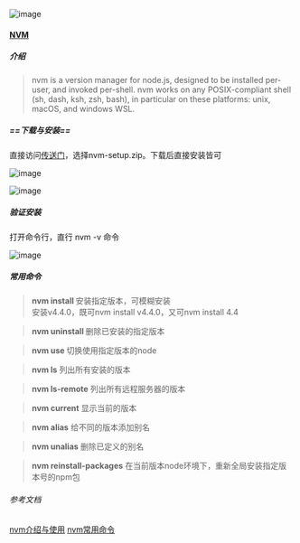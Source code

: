 ![image](https://images.pexels.com/photos/1906667/pexels-photo-1906667.jpeg?auto=compress&cs=tinysrgb&dpr=1)

#### [NVM](https://github.com/nvm-sh/nvm)
 ##### 介绍
 > nvm is a version manager for node.js, designed to be installed per-user, and invoked per-shell. nvm works on any POSIX-compliant shell (sh, dash, ksh, zsh, bash), in particular on these platforms: unix, macOS, and windows WSL.
 ##### ==下载与安装==
 直接访问[传送门](https://upload-images.jianshu.io/upload_images/9989643-782fc61e7d13d273.png?imageMogr2/auto-orient/strip|imageView2/2/w/495/format/webp)，选择nvm-setup.zip。下载后直接安装皆可
 
 ![image](https://upload-images.jianshu.io/upload_images/9989643-782fc61e7d13d273.png?imageMogr2/auto-orient/strip|imageView2/2/w/495/format/webp)
 
 ![image](https://upload-images.jianshu.io/upload_images/9989643-7a8d4831b2ea94c6.png?imageMogr2/auto-orient/strip|imageView2/2/w/497/format/webp)
 ##### 验证安装
 打开命令行，直行 nvm -v 命令
 
 ![image](https://upload-images.jianshu.io/upload_images/9989643-13c3d2edddaa294b.png?imageMogr2/auto-orient/strip|imageView2/2/w/981/format/webp)
 
##### 常用命令
> **nvm install <version>** 安装指定版本，可模糊安装  
 安装v4.4.0，既可nvm install v4.4.0，又可nvm install 4.4  
 
> **nvm uninstall <version>** 删除已安装的指定版本

> **nvm use <version>** 切换使用指定版本的node

> **nvm ls** 列出所有安装的版本

> **nvm ls-remote** 列出所有远程服务器的版本

> **nvm current** 显示当前的版本

> **nvm alias** 给不同的版本添加别名

> **nvm unalias** 删除已定义的别名

> **nvm reinstall-packages** 在当前版本node环境下，重新全局安装指定版本号的npm包
    
###### 参考文档 
[nvm介绍与使用](https://www.jianshu.com/p/d0e0935b150a)
[nvm常用命令](https://www.jianshu.com/p/7a33f2c19fea)